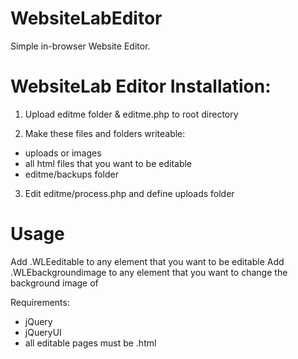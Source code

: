 WebsiteLabEditor
================

Simple in-browser Website Editor.


WebsiteLab Editor Installation:
==================================
1) Upload editme folder & editme.php to root directory

2) Make these files and folders writeable:
- uploads or images 
- all html files that you want to be editable
- editme/backups folder
	
3) Edit editme/process.php and define uploads folder

Usage
===================================
Add .WLEeditable to any element that you want to be editable
Add .WLEbackgroundimage to any element that you want to change the background image of

Requirements:
- jQuery
- jQueryUI
- all editable pages must be .html
